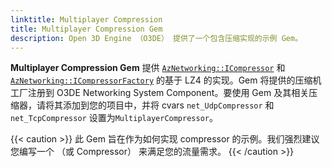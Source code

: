 ```yaml
---
linktitle: Multiplayer Compression
title: Multiplayer Compression Gem
description: Open 3D Engine （O3DE） 提供了一个包含压缩实现的示例 Gem。
---
```


**Multiplayer Compression Gem** 提供 [`AzNetworking::ICompressor`](/docs/api/frameworks/aznetworking/class_az_networking_1_1_i_compressor.html) 和 [`AzNetworking::ICompressorFactory`](/docs/api/frameworks/aznetworking/class_az_networking_1_1_i_compressor_factory.html) 的基于 LZ4 的实现。Gem 将提供的压缩机工厂注册到 O3DE Networking System Component。要使用 Gem 及其相关压缩器，请将其添加到您的项目中，并将 cvars `net_UdpCompressor` 和 `net_TcpCompressor` 设置为`MultiplayerCompressor`。

{{< caution >}}
此 Gem 旨在作为如何实现 compressor 的示例。我们强烈建议您编写一个 （或 Compressor） 来满足您的流量需求。
{{< /caution >}}
